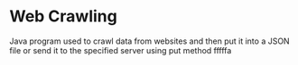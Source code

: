 # Web Crawling
Java program used to crawl data from websites and then put it into a JSON file or send it to the specified server using put method
fffffa
